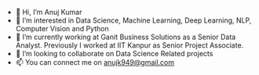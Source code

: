 - 👋 Hi, I’m Anuj Kumar
- 👀 I’m interested in Data Science, Machine Learning, Deep Learning, NLP, Computer Vision and Python
- 🌱 I’m currently working at Ganit Business Solutions as a Senior Data Analyst. Previously I worked at IIT Kanpur as Senior Project Associate.
- 💞️ I’m looking to collaborate on Data Science Related projects
- 📫 You can connect me on anujk949@gmail.com

<!---
anujk949/anujk949 is a ✨ special ✨ repository because its `README.md` (this file) appears on your GitHub profile.
You can click the Preview link to take a look at your changes.
--->
